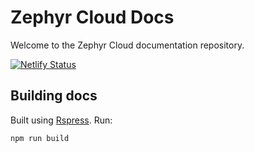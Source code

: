 # Zephyr Cloud Docs

Welcome to the Zephyr Cloud documentation repository.

[![Netlify Status](https://api.netlify.com/api/v1/badges/a6a769b6-39a8-4a3b-84f4-d4b970f68c1f/deploy-status)](https://app.netlify.com/sites/zephyr-cloud-docs/deploys)

## Building docs

Built using [Rspress](https://rspress.dev/).
Run:

```bash
npm run build
```
